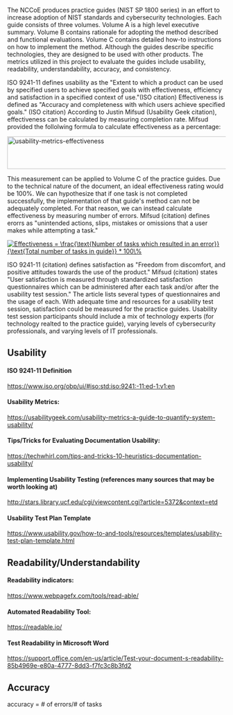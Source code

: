 The NCCoE produces practice guides (NIST SP 1800 series) in an effort to increase adoption of NIST standards and cybersecurity technologies. Each guide consists of three volumes. Volume A is a high level executive summary. Volume B contains rationale for adopting the method described and functional evaluations. Volume C contains detailed how-to instructions on how to implement the method. Although the guides describe specific technologies, they are designed to be used with other products. The metrics utilized in this project to evaluate the guides include usability, readability, understandability, accuracy, and consistency.

ISO 9241-11 defines usability as the "Extent to which a product can be used by specified users to achieve specified goals with effectiveness, efficiency and satisfaction in a specified context of use."(ISO citation) Effectiveness is defined as "Accuracy and completeness with which users achieve specified goals." (ISO citation) According to Justin Mifsud (Usability Geek citation), effectiveness can be calculated by measuring completion rate. Mifsud provided the follolwing formula to calculate effectiveness as a percentage:

<img src="http://usabilitygeek.com/wp-content/uploads/2015/06/usability-metrics-effectiveness.jpg" alt="usability-metrics-effectiveness" width="750" height="75" />

This measurement can be applied to Volume C of the practice guides. Due to the technical nature of the document, an ideal effectiveness rating would be 100%. We can hypothesize that if one task is not completed successfully, the implementation of that guide's method can not be adequately completed. For that reason, we can instead calculate effectiveness by measuring number of errors. Mifsud (citation) defines erorrs as "unintended actions, slips, mistakes or omissions that a user makes while attempting a task."

<a href="http://www.codecogs.com/eqnedit.php?latex=Effectiveness&space;=&space;\frac{\text{Number&space;of&space;tasks&space;which&space;resulted&space;in&space;an&space;error}}{\text{Total&space;number&space;of&space;tasks&space;in&space;guide}}&space;*&space;100\%" target="_blank"><img src="http://latex.codecogs.com/gif.latex?Effectiveness&space;=&space;\frac{\text{Number&space;of&space;tasks&space;which&space;resulted&space;in&space;an&space;error}}{\text{Total&space;number&space;of&space;tasks&space;in&space;guide}}&space;*&space;100\%" title="Effectiveness = \frac{\text{Number of tasks which resulted in an error}}{\text{Total number of tasks in guide}} * 100\%" /></a>

ISO 9241-11 (citation) defines satisfaction as "Freedom from discomfort, and positive attitudes towards the use of the product." Mifsud (citation) states "User satisfaction is measured through standardized satisfaction questionnaires which can be administered after each task and/or after the usability test session." The article lists several types of questionnaires and the usage of each. With adequate time and resources for a usability test session, satisfaction could be measured for the practice guides. Usability test session participants should include a mix of technology experts (for technology realted to the practice guide), varying levels of cybersecurity professionals, and varying levels of IT professionals. 



## Usability

#### ISO 9241-11 Definition
https://www.iso.org/obp/ui/#iso:std:iso:9241:-11:ed-1:v1:en

#### Usability Metrics:
https://usabilitygeek.com/usability-metrics-a-guide-to-quantify-system-usability/

#### Tips/Tricks for Evaluating Documentation Usability:
https://techwhirl.com/tips-and-tricks-10-heuristics-documentation-usability/

#### Implementing Usability Testing (references many sources that may be worth looking at)
http://stars.library.ucf.edu/cgi/viewcontent.cgi?article=5372&context=etd

#### Usability Test Plan Template
https://www.usability.gov/how-to-and-tools/resources/templates/usability-test-plan-template.html

## Readability/Understandability
#### Readability indicators:
https://www.webpagefx.com/tools/read-able/

#### Automated Readability Tool:
https://readable.io/

#### Test Readability in Microsoft Word
https://support.office.com/en-us/article/Test-your-document-s-readability-85b4969e-e80a-4777-8dd3-f7fc3c8b3fd2

## Accuracy
accuracy = # of errors/# of tasks
